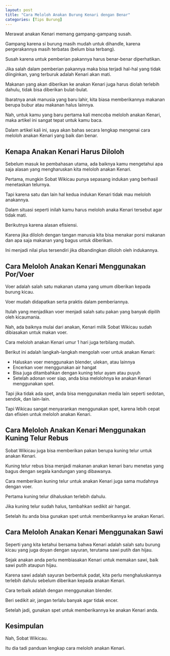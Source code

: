 ```yaml
---
layout: post
title: "Cara Meloloh Anakan Burung Kenari dengan Benar"
categories: [Tips Burung]
---
```


Merawat anakan Kenari memang gampang-gampang susah.

Gampang karena si burung masih mudah untuk dihandle, karena pergerakannya masih terbatas (belum bisa terbang).

Susah karena untuk pemberian pakannya harus benar-benar diperhatikan.

Jika salah dalam pemberian pakannya maka bisa terjadi hal-hal yang tidak diinginkan, yang terburuk adalah Kenari akan mati.

Makanan yang akan diberikan ke anakan Kenari juga harus diolah terlebih dahulu, tidak bisa diberikan bulat-bulat.

Ibaratnya anak manusia yang baru lahir, kita biasa memberikannya makanan berupa bubur atau makanan halus lainnya.

Nah, untuk kamu yang baru pertama kali mencoba meloloh anakan Kenari, maka artikel ini sangat tepat untuk kamu baca.

Dalam artikel kali ini, saya akan bahas secara lengkap mengenai cara meloloh anakan Kenari yang baik dan benar.

## Kenapa Anakan Kenari Harus Diloloh

Sebelum masuk ke pembahasan utama, ada baiknya kamu mengetahui apa saja alasan yang mengharuskan kita meloloh anakan Kenari.

Pertama, mungkin Sobat Wikicau punya sepasang indukan yang berhasil menetaskan telurnya.

Tapi karena satu dan lain hal kedua indukan Kenari tidak mau meloloh anakannya.

Dalam situasi seperti inilah kamu harus meloloh anaka Kenari tersebut agar tidak mati.

Berikutnya karena alasan efisiensi.

Karena jika diloloh dengan tangan manusia kita bisa menakar porsi makanan dan apa saja makanan yang bagus untuk diberikan.

Ini menjadi nilai plus tersendiri jika dibandingkan diloloh oleh indukannya.

## Cara Meloloh Anakan Kenari Menggunakan Por/Voer

Voer adalah salah satu makanan utama yang umum diberikan kepada burung kicau.

Voer mudah didapatkan serta praktis dalam pemberiannya.

Itulah yang menjadikan voer menjadi salah satu pakan yang banyak dipilih oleh kicaumania.

Nah, ada baiknya mulai dari anakan, Kenari milik Sobat Wikicau sudah dibiasakan untuk makan voer.

Cara meloloh anakan Kenari umur 1 hari juga terbilang mudah.

Berikut ini adalah langkah-langkah mengolah voer untuk anakan Kenari:

- Haluskan voer menggunakan blender, ulekan, atau lainnya
- Encerkan voer menggunakan air hangat
- Bisa juga ditambahkan dengan kuning telur ayam atau puyuh
- Setelah adonan voer siap, anda bisa melolohnya ke anakan Kenari menggunakan spet.

Tapi jika tidak ada spet, anda bisa menggunakan media lain seperti sedotan, sendok, dan lain-lain.

Tapi Wikicau sangat menyarankan menggunakan spet, karena lebih cepat dan efisien untuk meloloh anakan Kenari.

## Cara Meloloh Anakan Kenari Menggunakan Kuning Telur Rebus

Sobat Wikicau juga bisa memberikan pakan berupa kuning telur untuk anakan Kenari.

Kuning telur rebus bisa menjadi makanan anakan kenari baru menetas yang bagus dengan segala kandungan yang dibawanya.

Cara memberikan kuning telur untuk anakan Kenari juga sama mudahnya dengan voer.

Pertama kuning telur dihaluskan terlebih dahulu.

Jika kuning telur sudah halus, tambahkan sedikit air hangat.

Setelah itu anda bisa gunakan spet untuk memberikannya ke anakan Kenari.

## Cara Meloloh Anakan Kenari Menggunakan Sawi

Seperti yang kita ketahui bersama bahwa Kenari adalah salah satu burung kicau yang juga doyan dengan sayuran, terutama sawi putih dan hijau.

Sejak anakan anda perlu membiasakan Kenari untuk memakan sawi, baik sawi putih ataupun hijau.

Karena sawi adalah sayuran berbentuk padat, kita perlu menghaluskannya terlebih dahulu sebelum diberikan kepada anakan Kenari.

Cara terbaik adalah dengan menggunakan blender.

Beri sedikit air, jangan terlalu banyak agar tidak encer.

Setelah jadi, gunakan spet untuk memberikannya ke anakan Kenari anda.

## Kesimpulan

Nah, Sobat Wikicau.

Itu dia tadi panduan lengkap cara meloloh anakan Kenari.